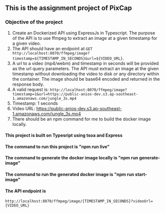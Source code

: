 ## This is the assignment project of PixCap

### Objective of the project
1. Create an Dockerized API using ExpressJs in Typescript. The purpose of the API is to use ffmpeg to extract an image at a given timestamp for a given video.
2. The API should have an endpoint at `GET http://localhost:8070/ffmpeg/image?timestamp=${TIMESTAMP_IN_SECONDS}&url=${VIDEO_URL}`.
3. A url to a video (mp4/webm) and timestamp in seconds will be provided as the url query parameters. The API must extract an image at the given timestamp without downloading the video to disk or any directory within the container. The image should be base64 encoded and returned in the response body.
4. A valid request is: `http://localhost:8070/ffmpeg/image?timestamp=1&url=https://public-anios-dev.s3.ap-southeast-1.amazonaws.com/jungle_3s.mp4`
5. Timestamp: 1 seconds
6. Video URL: https://public-anios-dev.s3.ap-southeast-1.amazonaws.com/jungle_3s.mp4
7. There should be an npm command for me to build the docker image locally.

#### This project is built on Typesript using tsoa and Express

#### The command to run this project is "npm run live"
#### The command to generate the docker image locally is "npm run generate-image"
#### The command to run the generated docker image is "npm run start-image"

#### The API endpoint is 
`http://localhost:8070/ffmpeg/image/{TIMESTAMP_IN_SECONDS}?videoUrl={VIDEO_URL}`